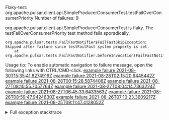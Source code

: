         
Flaky-test: org.apache.pulsar.client.api.SimpleProducerConsumerTest.testFailOverConsumerPriority
Number of failures: 9

org.apache.pulsar.client.api.SimpleProducerConsumerTest is flaky. The testFailOverConsumerPriority test method fails sporadically.

```
org.apache.pulsar.tests.FailFastNotifier$FailFastSkipException: Skipped after failure since testFailFast system property is set.
	at org.apache.pulsar.tests.FailFastNotifier.beforeInvocation(FailFastNotifier.java:88)

```

Usage tip: To enable automatic navigation to failure message, open the following links with CTRL/CMD-click.
[example failure 2021-08-30T15:35:41.8274916Z](https://github.com/apache/pulsar/runs/3463119398?check_suite_focus=true#step:9:3363)
[example failure 2021-08-28T02:15:20.6445442Z](https://github.com/apache/pulsar/runs/3448473880?check_suite_focus=true#step:9:2360)
[example failure 2021-08-28T00:15:28.5874408Z](https://github.com/apache/pulsar/runs/3447917315?check_suite_focus=true#step:9:1728)
[example failure 2021-08-27T08:10:55.7057764Z](https://github.com/apache/pulsar/runs/3440980370?check_suite_focus=true#step:9:2427)
[example failure 2021-08-27T08:04:14.7363224Z](https://github.com/apache/pulsar/runs/3440855241?check_suite_focus=true#step:9:2352)
[example failure 2021-08-27T06:45:33.6433563Z](https://github.com/apache/pulsar/runs/3440411158?check_suite_focus=true#step:9:2353)
[example failure 2021-08-26T08:59:47.9424630Z](https://github.com/apache/pulsar/runs/3430539961?check_suite_focus=true#step:9:3062)
[example failure 2021-08-26T07:10:23.3609217Z](https://github.com/apache/pulsar/runs/3429892136?check_suite_focus=true#step:9:2414)
[example failure 2021-08-25T09:11:47.4128052Z](https://github.com/apache/pulsar/runs/3420085427?check_suite_focus=true#step:10:2324)


<details>
<summary>Full exception stacktrace</summary>
<code><pre>
org.apache.pulsar.tests.FailFastNotifier$FailFastSkipException: Skipped after failure since testFailFast system property is set.
	at org.apache.pulsar.tests.FailFastNotifier.beforeInvocation(FailFastNotifier.java:88)

</pre></code>
</details>

